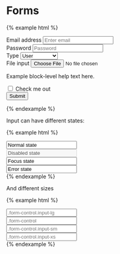 # Forms

{% example html %}
<form>
    <div class="form-group">
        <label for="exampleInputEmail1">Email address</label>
        <input type="email" class="form-control" id="exampleInputEmail1" placeholder="Enter email">
    </div>
    <div class="form-group">
        <label for="exampleInputPassword1">Password</label>
        <input type="password" class="form-control" id="exampleInputPassword1" placeholder="Password">
    </div>
    <div class="form-group">
        <label for="exampleInputSelect">Type</label>
        <select class="form-control" id="exampleInputSelect">
            <option>User</option>
            <option>Organization</option>
        </select>
    </div>
    <div class="form-group">
        <label for="exampleInputFile">File input</label>
        <input type="file" id="exampleInputFile">
        <p class="help-block">Example block-level help text here.</p>
    </div>
    <div class="form-group">
        <label>
            <input type="checkbox"> Check me out
        </label>
    </div>
    <button type="submit" class="btn btn-default">Submit</button>
</form>
{% endexample %}

Input can have different states:

{% example html %}
<div class="form-group">
    <input type="text" class="form-control" value="Normal state">
</div>
<div class="form-group">
    <input type="text" class="form-control" disabled value="Disabled state">
</div>
<div class="form-group">
    <input type="text" class="form-control focus" value="Focus state">
</div>
<div class="form-group has-error">
    <input type="text" class="form-control focus" value="Error state">
</div>
{% endexample %}

And different sizes

{% example html %}
<div class="form-group">
    <input type="text" class="form-control input-lg" placeholder=".form-control.input-lg">
</div>
<div class="form-group">
    <input type="text" class="form-control" placeholder=".form-control">
</div>
<div class="form-group">
    <input type="text" class="form-control input-sm" placeholder=".form-control.input-sm">
</div>
<div class="form-group">
    <input type="text" class="form-control input-xs" placeholder=".form-control.input-xs">
</div>
{% endexample %}
